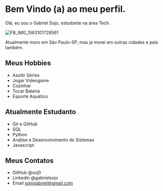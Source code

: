 # Bem Vindo (a) ao meu perfil.

Olá, eu sou o Gabriel Sojo, estudante na área Tech.

![FB_IMG_1583101728561](https://user-images.githubusercontent.com/99097060/193135456-482cc2f7-889c-4a03-a8e0-572748b70c5b.jpg)

Atualmente moro em São Paulo-SP, mas ja morei em outras cidades e país também.

## Meus Hobbies

- Assitir Séries
- Jogar Videogame
- Cozinhar
- Tocar Bateria
- Esporte Aquático 

## Atualmente Estudanto 

- Git e GitHub
- SQL
- Python
- Análise e Desenvolvimento de Sistemas
- Javascript

## Meus Contatos

- GitHub @soj0
- Linkedin @gabrielsojo
- Email sojogabriel@gmail.com
